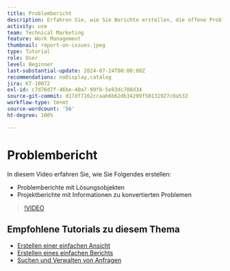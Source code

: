 ```yaml
---
title: Problembericht
description: Erfahren Sie, wie Sie Berichte erstellen, die offene Probleme und Konvertierungsinformationen aufführen.
activity: use
team: Technical Marketing
feature: Work Management
thumbnail: report-on-issues.jpeg
type: Tutorial
role: User
level: Beginner
last-substantial-update: 2024-07-24T00:00:00Z
recommendations: noDisplay,catalog
jira: KT-10072
exl-id: c7d76d7f-46be-40a7-99f8-5e83dc708d34
source-git-commit: d17df7162ccaab6b62db34209f50131927c0a532
workflow-type: tm+mt
source-wordcount: '56'
ht-degree: 100%

---
```


# Problembericht

In diesem Video erfahren Sie, wie Sie Folgendes erstellen:

* Problemberichte mit Lösungsobjekten
* Projektberichte mit Informationen zu konvertierten Problemen


>[!VIDEO](https://video.tv.adobe.com/v/3432002/?quality=12&learn=on&enablevpops)


## Empfohlene Tutorials zu diesem Thema

* [Erstellen einer einfachen Ansicht](/help/reporting/basic-reporting/create-a-basic-view.md)
* [Erstellen eines einfachen Berichts](/help/reporting/basic-reporting/create-a-simple-report.md)
* [Suchen und Verwalten von Anfragen](/help/manage-work/issues-requests/find-requests.md)

